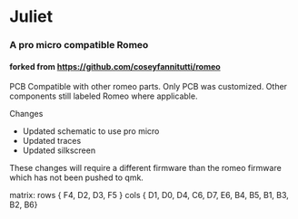 # Juliet 
### A pro micro compatible Romeo
#### forked from https://github.com/coseyfannitutti/romeo

PCB Compatible with other romeo parts. Only PCB was customized. Other components still labeled Romeo where applicable.

Changes
- Updated schematic to use pro micro
- Updated traces
- Updated silkscreen


These changes will require a different firmware than the romeo firmware which has not been pushed to qmk.

matrix:
rows { F4, D2, D3, F5 }
cols { D1, D0, D4, C6, D7, E6, B4, B5, B1, B3, B2, B6}
